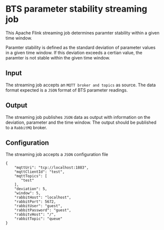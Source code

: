 # BTS parameter stability streaming job

This Apache Flink streaming job determines paramter stability within 
a given time window.

Paramter stability is defined as the standard deviation of parameter
values in a given time window. If this deviation exceeds a certian
value, the paramter is not stable within the given time window.

## Input
The streaming job accepts an `MQTT broker and topics` as source.
The data format expected is a `JSON` format of BTS parameter readings.

## Output 
The streaming job publishes `JSON` data as output with information on 
the deviation, parameter and the time window. The output should be 
published to a `RabbitMQ` broker.

## Configuration

The streaming job accepts a `JSON` configuration file

````
{
    "mqttUri": "tcp://localhost:1883",
    "mqttClientId": "test",
    "mqttTopics": [
       "test"
    ],
    "deviation": 5,
    "window": 5,
    "rabbitHost": "localhost",
    "rabbitPort": 5672,
    "rabbitUser": "guest",
    "rabbitPassword": "guest",
    "rabbitvHost": "/",
    "rabbitTopic": "queue"
}

````